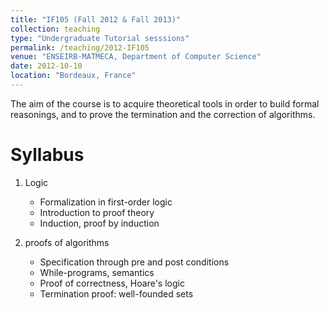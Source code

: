 ```yaml
---
title: "IF105 (Fall 2012 & Fall 2013)"
collection: teaching
type: "Undergraduate Tutorial sesssions"
permalink: /teaching/2012-IF105
venue: "ENSEIRB-MATMECA, Department of Computer Science"
date: 2012-10-10
location: "Bordeaux, France"
---
```

The aim of the course is to acquire theoretical tools in order to build formal reasonings,
and to prove the termination and the correction of algorithms.

Syllabus
=====

1. Logic
    * Formalization in first-order logic
    * Introduction to proof theory
    * Induction, proof by induction

2. proofs of algorithms
    * Specification through pre and post conditions
    * While-programs, semantics
    * Proof of correctness, Hoare's logic
    * Termination proof: well-founded sets 
